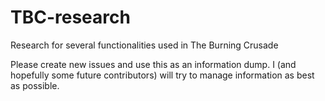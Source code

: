 # TBC-research
Research for several functionalities used in The Burning Crusade

Please create new issues and use this as an information dump. I (and hopefully some future contributors) will try to manage information as best as possible.
